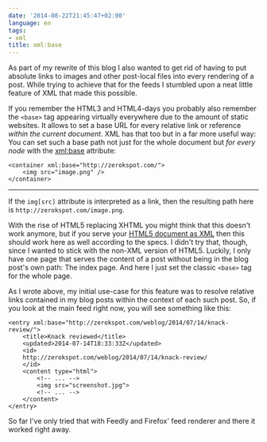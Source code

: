 ```yaml
---
date: '2014-08-22T21:45:47+02:00'
language: en
tags:
- xml
title: xml:base
---
```



As part of my rewrite of this blog I also wanted to get rid of having to put
absolute links to images and other post-local files into every rendering of a
post. While trying to achieve that for the feeds I stumbled upon a neat little
feature of XML that made this possible.

If you remember the HTML3 and HTML4-days you probably also remember the `<base>`
tag appearing virtually everywhere due to the amount of static websites. It
allows to set a base URL for every relative link or reference *within the
current document*. XML has that too but in a far more useful way: You can set
such a base path not just for the whole document but *for every node* with the
[xml:base][1] attribute:

```
<container xml:base="http://zerokspot.com/">
    <img src="image.png" />
</container>
```

---------------

If the `img[src]` attribute is interpreted as a link, then the resulting path
here is `http://zerokspot.com/image.png`.

With the rise of HTML5 replacing XHTML you might think that this doesn't work
anymore, but if you serve your [HTML5 document as XML][2] then this should work
here as well according to the specs. I didn't try that, though, since I wanted
to stick with the non-XML version of HTML5. Luckily, I only have one page that
serves the content of a post without being in the blog post's own path: The
index page. And here I just set the classic `<base>` tag for the whole page.

As I wrote above, my initial use-case for this feature was to resolve relative
links contained in my blog posts within the context of each such post. So, if
you look at the main feed right now, you will see something like this:

```
<entry xml:base="http://zerokspot.com/weblog/2014/07/14/knack-review/">
    <title>Knack reviewed</title>
    <updated>2014-07-14T18:33:33Z</updated>
    <id>
    http://zerokspot.com/weblog/2014/07/14/knack-review/
    </id>
    <content type="html">
        <!-- ... -->
        <img src="screenshot.jpg">
        <!-- ... -->
    </content>
</entry>
```

So far I've only tried that with Feedly and Firefox' feed renderer and there it
worked right away.

[1]: http://www.w3.org/TR/xmlbase/
[2]: http://www.whatwg.org/specs/web-apps/current-work/multipage/dom.html#the-xml:base-attribute-(xml-only)